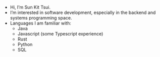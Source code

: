 - Hi, I’m Sun Kit Tsui.
- I’m interested in software development, especially in the backend and systems programming space.
- Languages I am familiar with:
  - Java
  - Javascript (some Typescript experience)
  - Rust
  - Python
  - SQL
<!-- - 📫 You can reach me through my personal email  -->

<!---
sunkit02/sunkit02 is a ✨ special ✨ repository because its `README.md` (this file) appears on your GitHub profile.
You can click the Preview link to take a look at your changes.
--->
